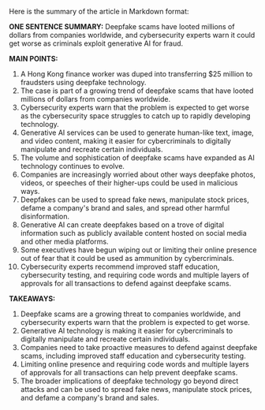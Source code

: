 Here is the summary of the article in Markdown format:

**ONE SENTENCE SUMMARY:**
Deepfake scams have looted millions of dollars from companies worldwide, and cybersecurity experts warn it could get worse as criminals exploit generative AI for fraud.

**MAIN POINTS:**

1. A Hong Kong finance worker was duped into transferring $25 million to fraudsters using deepfake technology.
2. The case is part of a growing trend of deepfake scams that have looted millions of dollars from companies worldwide.
3. Cybersecurity experts warn that the problem is expected to get worse as the cybersecurity space struggles to catch up to rapidly developing technology.
4. Generative AI services can be used to generate human-like text, image, and video content, making it easier for cybercriminals to digitally manipulate and recreate certain individuals.
5. The volume and sophistication of deepfake scams have expanded as AI technology continues to evolve.
6. Companies are increasingly worried about other ways deepfake photos, videos, or speeches of their higher-ups could be used in malicious ways.
7. Deepfakes can be used to spread fake news, manipulate stock prices, defame a company's brand and sales, and spread other harmful disinformation.
8. Generative AI can create deepfakes based on a trove of digital information such as publicly available content hosted on social media and other media platforms.
9. Some executives have begun wiping out or limiting their online presence out of fear that it could be used as ammunition by cybercriminals.
10. Cybersecurity experts recommend improved staff education, cybersecurity testing, and requiring code words and multiple layers of approvals for all transactions to defend against deepfake scams.

**TAKEAWAYS:**

1. Deepfake scams are a growing threat to companies worldwide, and cybersecurity experts warn that the problem is expected to get worse.
2. Generative AI technology is making it easier for cybercriminals to digitally manipulate and recreate certain individuals.
3. Companies need to take proactive measures to defend against deepfake scams, including improved staff education and cybersecurity testing.
4. Limiting online presence and requiring code words and multiple layers of approvals for all transactions can help prevent deepfake scams.
5. The broader implications of deepfake technology go beyond direct attacks and can be used to spread fake news, manipulate stock prices, and defame a company's brand and sales.
